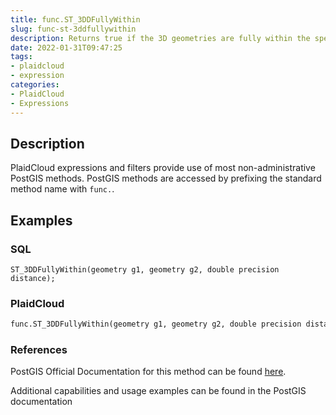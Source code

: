 ```yaml
---
title: func.ST_3DDFullyWithin
slug: func-st-3ddfullywithin
description: Returns true if the 3D geometries are fully within the specified distance of one another
date: 2022-01-31T09:47:25
tags:
- plaidcloud
- expression
categories:
- PlaidCloud
- Expressions
---
```



## Description


PlaidCloud expressions and filters provide use of most non-administrative PostGIS methods. PostGIS methods are accessed by prefixing the standard method name with `func.`.



## Examples


### SQL



```
ST_3DDFullyWithin(geometry g1, geometry g2, double precision distance);
```


### PlaidCloud



```python
func.ST_3DDFullyWithin(geometry g1, geometry g2, double precision distance)
```


### References


PostGIS Official Documentation for this method can be found [here](https://postgis.net/docs/manual-3.1/ST_3DDFullyWithin.html).



Additional capabilities and usage examples can be found in the PostGIS documentation

